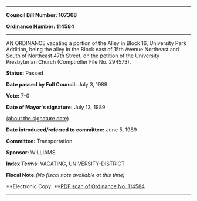 

********

**Council Bill Number: 107368**
   
**Ordinance Number: 114584**
********

 AN ORDINANCE vacating a portion of the Alley in Block 16, University Park Addition, being the alley in the Block east of 15th Avenue Northeast and South of Northeast 47th Street, on the petition of the University Presbyterian Church (Comptroller File No. 294573).

**Status:** Passed
   
**Date passed by Full Council:** July 3, 1989
   
**Vote:** 7-0
   
**Date of Mayor's signature:** July 13, 1989
   
[(about the signature date)](/~public/approvaldate.htm)
   
   
   
**Date introduced/referred to committee:** June 5, 1989
   
**Committee:** Transportation
   
**Sponsor:** WILLIAMS
   
   
**Index Terms:** VACATING, UNIVERSITY-DISTRICT

**Fiscal Note:**_(No fiscal note available at this time)_

**Electronic Copy: **[PDF scan of Ordinance No. 114584](/~archives/Ordinances/Ord_114584.pdf)

********

